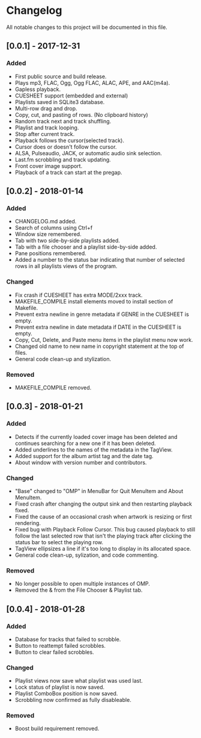 # Changelog
All notable changes to this project will be documented in this file.



## [0.0.1] - 2017-12-31

### Added
- First public source and build release.
- Plays mp3, FLAC, Ogg, Ogg FLAC, ALAC, APE, and AAC(m4a).
- Gapless playback.
- CUESHEET support (embedded and external)
- Playlists saved in SQLite3 database.
- Multi-row drag and drop.
- Copy, cut, and pasting of rows. (No clipboard history)
- Random track next and track shuffling.
- Playlist and track looping.
- Stop after current track.
- Playback follows the cursor(selected track).
- Cursor does or doesn't follow the cursor.
- ALSA, Pulseaudio, JACK, or automatic audio sink selection.
- Last.fm scrobbling and track updating.
- Front cover image support.
- Playback of a track can start at the pregap.



## [0.0.2] - 2018-01-14

### Added
- CHANGELOG.md added.
- Search of columns using Ctrl+f
- Window size remembered.
- Tab with two side-by-side playlists added.
- Tab with a file chooser and a playlist side-by-side added.
- Pane positions remembered.
- Added a number to the status bar indicating that number of selected rows
  in all playlists views of the program.

### Changed
- Fix crash if CUESHEET has extra MODE/2xxx track.
- MAKEFILE_COMPILE install elements moved to install section of Makefile.
- Prevent extra newline in genre metadata if GENRE in the CUESHEET is empty.
- Prevent extra newline in date metadata if DATE in the CUESHEET is empty.
- Copy, Cut, Delete, and Paste menu items in the playlist menu now work.
- Changed old name to new name in copyright statement at the top of files.
- General code clean-up and stylization.

### Removed
- MAKEFILE_COMPILE removed.



## [0.0.3] - 2018-01-21

### Added
- Detects if the currently loaded cover image has been deleted and continues
  searching for a new one if it has been deleted.
- Added underlines to the names of the metadata in the TagView.
- Added support for the album artist tag and the date tag.
- About window with version number and contributors.

### Changed
- "Base" changed to "OMP" in MenuBar for Quit MenuItem and About MenuItem.
- Fixed crash after changing the output sink and then restarting playback fixed.
- Fixed the cause of an occasional crash when artwork is resizing or first
  rendering.
- Fixed bug with Playback Follow Cursor. This bug caused playback to still 
  follow the last selected row that isn't the playing track after
  clicking the status bar to select the playing row.
- TagView ellipsizes a line if it's too long to display in its allocated space.
- General code clean-up, sylization, and code commenting.

### Removed
- No longer possible to open multiple instances of OMP.
- Removed the & from the File Chooser & Playlist tab.



## [0.0.4] - 2018-01-28

### Added
- Database for tracks that failed to scrobble.
- Button to reattempt failed scrobbles.
- Button to clear failed scrobbles.

### Changed
- Playlist views now save what playlist was used last.
- Lock status of playlist is now saved.
- Playlist ComboBox position is now saved.
- Scrobbling now confirmed as fully disableable.

### Removed
- Boost build requirement removed.
